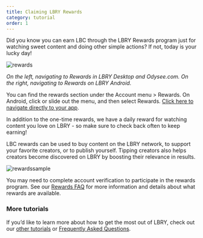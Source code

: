 ```yaml
---
title: Claiming LBRY Rewards
category: tutorial
order: 1
---
```


Did you know you can earn LBC through the LBRY Rewards program just for watching sweet content and doing other simple actions? If not, today is your lucky day!

![rewards](https://spee.ch/reward-claim:5.jpg)

_On the left, navigating to Rewards in LBRY Desktop and Odysee.com. On the right, navigating to Rewards on LBRY Android._

You can find the rewards section under the Account menu > Rewards. On Android, click or slide out the menu, and then select Rewards. [Click here to navigate directly to your app](https://open.lbry.com/?rewards).

In addition to the one-time rewards, we have a daily reward for watching content you love on LBRY - so make sure to check back often to keep earning!

LBC rewards can be used to buy content on the LBRY network, to support your favorite creators, or to publish yourself. Tipping creators also helps creators become discovered on LBRY by boosting their relevance in results.

![rewardssample](https://spee.ch/reward-sample:6.jpg)

You may need to complete account verification to participate in the rewards program. See our [Rewards FAQ](https://lbry.com/faq/rewards) for more information and details about what rewards are available.

### More tutorials

If you’d like to learn more about how to get the most out of LBRY, check out our [other tutorials](https://lbry.com/faq?category=tutorial) or [Frequently Asked Questions](https://lbry.com/faq).
